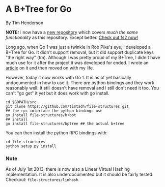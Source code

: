 A B+Tree for Go
===============

By Tim Henderson

**NOTE:** I now have a [new repository](https://github.com/timtadh/fs2) which
covers *much the same functionality* as this repository. Except better. [Check
out fs2 now!](https://github.com/timtadh/fs2)

Long ago, when Go 1 was just a twinkle in Rob Pike's eye, I developed a B+Tree
for Go. It didn't support removal, but it did support duplicate keys "the right
way" (tm). Although I was pretty proud of my B+Tree, I didn't have much use for
it after the project it was developed for ended. I wrote an
[article](http://blog.hackthology.com/lessons-learned-while-implementing-a-btree)
on it and then moved on with my life.

However, today it now works with Go 1. It is as of yet basically undocumented in
how to use it. There *are* python bindings and they work reasonably well. It
still doesn't have removal and I still don't need it too. You can't "go get" it
yet but it does work with go install.

    cd $GOPATH/src
    git clone https://github.com/timtadh/file-structures.git
    ## the rpc interface the python bindings use
    go install file-structures/b+bot
    ## install
    go install file-structures/bptree ## the actual b+tree

You can then install the python RPC bindings with:

    cd file-structures
    python setup.py install

### Note

As of July 1st 2013, there is now also a Linear Virtual Hashing implementation.
It is also underdocumented but it should be fairly tested. Checkout:
`file-structures/linhash`.

